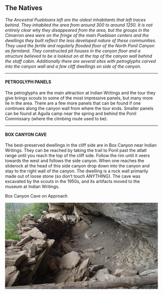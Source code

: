 ## The Natives 
*The Ancestral Puebloans left are the oldest inhabitants that left traces behind. They inhabited the area from around 300 to around 1250. It is not entirely clear why they disappeared from the area, but the groups in the Cimarron area were on the fringe of the main Puebloan centers and the dwellings they built reflect the less developed nature of these communities. They used the fertile and regularly flooded floor of the North Ponil Canyon as farmland. They constructed pit houses in the canyon floor and a structure believed to be a lookout on at the top of the canyon wall behind the staff cabin. Additionally there are several sites with petroglyphs carved into the canyon wall and a few cliff dwellings on side of the canyon.*
***
#### PETROGLYPH PANELS 
The petroglyphs are the main attraction at Indian Writings and the tour they give brings scouts to some of the most impressive panels, but many more lie in the area. There are a few more panels that can be found if one continues along the canyon wall from where the tour ends. Smaller panels can be found at Aguila camp near the spring and behind the Ponil Commissary (where the climbing route used to be).
***
#### BOX CANYON CAVE
The best-preserved dwellings in the cliff side are in Box Canyon near Indian Writings. They can be reached by taking the trail to Ponil past the atlatl range until you reach the top of the cliff side. Follow the rim until it veers towards the west and follows the side canyon. When one reaches the sliderock at the head of this side canyon drop down into the canyon and stay to the right wall of the canyon. The dwelling is a rock wall primarily made out of loose stone (so don’t touch ANYTHING). The cave was excavated by the scouts in the 1950s, and its artifacts moved to the museum at Indian Writings.

Box Canyon Cave on Approach

![Box Canyon Cave][box_canyon_image]

[box_canyon_image]: ./images/natives/natives_1.png "Box Canyon Cave"